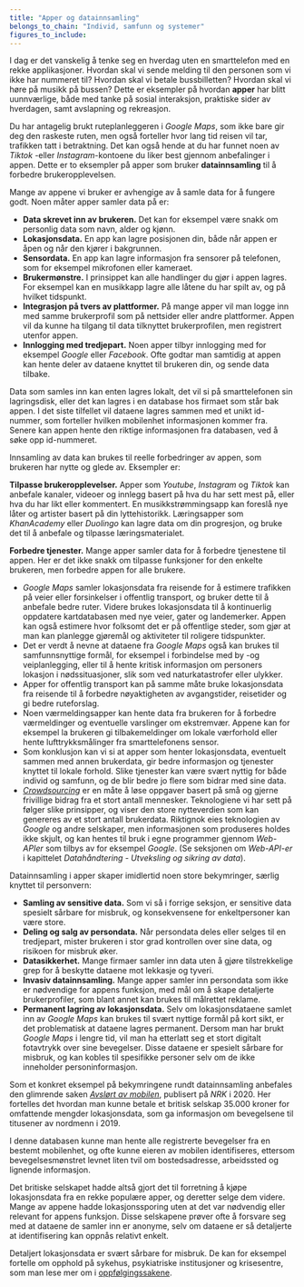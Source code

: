 ```yaml
---
title: "Apper og datainnsamling"
belongs_to_chain: "Individ, samfunn og systemer"
figures_to_include:
---
```


I dag er det vanskelig å tenke seg en hverdag uten en smarttelefon med en rekke applikasjoner. Hvordan skal vi sende melding til den personen som vi ikke har nummeret til? Hvordan skal vi betale bussbilletten? Hvordan skal vi høre på musikk på bussen? Dette er eksempler på hvordan **apper** har blitt uunnværlige, både med tanke på sosial interaksjon, praktiske sider av hverdagen, samt avslapning og rekreasjon. 

Du har antagelig brukt ruteplanleggeren i *Google Maps*, som ikke bare gir deg den raskeste ruten, men også forteller hvor lang tid reisen vil tar, trafikken tatt i betraktning. Det kan også hende at du har funnet noen av *Tiktok* -eller *Instagram*-kontoene du liker best gjennom anbefalinger i appen. Dette er to eksempler på apper som bruker **datainnsamling** til å forbedre brukeropplevelsen.

Mange av appene vi bruker er avhengige av å samle data for å fungere godt. Noen måter apper samler data på er: 

- **Data skrevet inn av brukeren.** Det kan for eksempel være snakk om personlig data som navn, alder og kjønn. 
- **Lokasjonsdata.** En app kan lagre posisjonen din, både når appen er åpen og når den kjører i bakgrunnen.
- **Sensordata.** En app kan lagre informasjon fra sensorer på telefonen, som for eksempel mikrofonen eller kameraet. 
- **Brukermønstre.** I prinsippet kan alle handlinger du gjør i appen lagres. For eksempel kan en musikkapp lagre alle låtene du har spilt av, og på hvilket tidspunkt.
- **Integrasjon på tvers av plattformer.** På mange apper vil man logge inn med samme brukerprofil som på nettsider eller andre plattformer. Appen vil da kunne ha tilgang til data tilknyttet brukerprofilen, men registrert utenfor appen. 
- **Innlogging med tredjepart.** Noen apper tilbyr innlogging med for eksempel *Google* eller *Facebook*. Ofte godtar man samtidig at appen kan hente deler av dataene knyttet til brukeren din, og sende data tilbake. 

Data som samles inn kan enten lagres lokalt, det vil si på smarttelefonen sin lagringsdisk, eller det kan lagres i en database hos firmaet som står bak appen. I det siste tilfellet vil dataene lagres sammen med et unikt id-nummer, som forteller hvilken mobilenhet informasjonen kommer fra. Senere kan appen hente den riktige informasjonen fra databasen, ved å søke opp id-nummeret. 

Innsamling av data kan brukes til reelle forbedringer av appen, som brukeren har nytte og glede av. Eksempler er: 

**Tilpasse brukeropplevelser.**  Apper som *Youtube*, *Instagram* og *Tiktok* kan anbefale kanaler, videoer og innlegg basert på hva du har sett mest på, eller hva du har likt eller kommentert. En musikkstrømmingsapp kan foreslå nye låter og artister basert på din lyttehistorikk. Læringsapper som *KhanAcademy* eller *Duolingo* kan lagre data om din progresjon, og bruke det til å anbefale og tilpasse læringsmaterialet.

**Forbedre tjenester.** Mange apper samler data for å forbedre tjenestene til appen. Her er det ikke snakk om tilpasse funksjoner for den enkelte brukeren, men forbedre appen for alle brukere.
* *Google Maps* samler lokasjonsdata fra reisende for å estimere trafikken på veier eller forsinkelser i offentlig transport, og bruker dette til å anbefale bedre ruter. Videre brukes lokasjonsdata til å kontinuerlig oppdatere kartdatabasen med nye veier, gater og landemerker. Appen kan også estimere hvor folksomt det er på offentlige steder, som gjør at man kan planlegge gjøremål og aktiviteter til roligere tidspunkter. 
* Det er verdt å nevne at dataene fra *Google Maps* også kan brukes til samfunnsnyttige formål, for eksempel i forbindelse med by -og veiplanlegging, eller til å hente kritisk informasjon om personers lokasjon i nødssituasjoner, slik som ved naturkatastrofer eller ulykker. 
* Apper for offentlig transport kan på samme måte bruke lokasjonsdata fra reisende til å forbedre nøyaktigheten av avgangstider, reisetider og gi bedre ruteforslag.
* Noen værmeldingsapper kan hente data fra brukeren for å forbedre værmeldinger og eventuelle varslinger om ekstremvær. Appene kan for eksempel la brukeren gi tilbakemeldinger om lokale værforhold eller hente lufttrykksmålinger fra smarttelefonens sensor. 
* Som konklusjon kan vi si at apper som henter lokasjonsdata, eventuelt sammen med annen brukerdata, gir bedre informasjon og tjenester knyttet til lokale forhold. Slike tjenester kan være svært nyttig for både individ og samfunn, og de blir bedre jo flere som bidrar med sine data.
* [*Crowdsourcing*](https://no.wikipedia.org/wiki/Nettdugnad) er en måte å løse oppgaver basert på små og gjerne frivillige bidrag fra et stort antall mennesker. Teknologiene vi har sett på følger slike prinsipper, og viser den store nytteverdien som kan genereres av et stort antall brukerdata. Riktignok eies teknologien av *Google* og andre selskaper, men informasjonen som produseres holdes ikke skjult, og kan hentes til bruk i egne programmer gjennom *Web-APIer* som tilbys av for eksempel *Google*. (Se seksjonen om *Web-API-er* i kapittelet *Datahåndtering - Utveksling og sikring av data*).
  
Datainnsamling i apper skaper imidlertid noen store bekymringer, særlig knyttet til personvern:
* **Samling av sensitive data.** Som vi så i forrige seksjon, er sensitive data spesielt sårbare for misbruk, og konsekvensene for enkeltpersoner kan være store.
* **Deling og salg av persondata.** Når persondata deles eller selges til en tredjepart, mister brukeren i stor grad kontrollen over sine data, og risikoen for misbruk øker. 
* **Datasikkerhet.** Mange firmaer samler inn data uten å gjøre tilstrekkelige grep for å beskytte dataene mot lekkasje og tyveri. 
* **Invasiv datainnsamling.** Mange apper samler inn persondata som ikke er nødvendige for appens funksjon, med mål om å skape detaljerte brukerprofiler, som blant annet kan brukes til målrettet reklame.
* **Permanent lagring av lokasjonsdata.** Selv om lokasjonsdataene samlet inn av *Google Maps* kan brukes til svært nyttige formål på kort sikt, er det problematisk at dataene lagres permanent. Dersom man har brukt *Google Maps* i lengre tid, vil man ha etterlatt seg et stort digitalt fotavtrykk over sine bevegelser. Disse dataene er spesielt sårbare for misbruk, og kan kobles til spesifikke personer selv om de ikke inneholder personinformasjon. 

Som et konkret eksempel på bekymringene rundt datainnsamling anbefales den glimrende saken [*Avslørt av mobilen*](https://www.nrk.no/norge/xl/avslort-av-mobilen-1.14911685), publisert på *NRK* i 2020. Her fortelles det hvordan man kunne betale et britisk selskap 35.000 kroner for omfattende mengder lokasjonsdata, som ga informasjon om bevegelsene til titusener av nordmenn i 2019. 

I denne databasen kunne man hente alle registrerte bevegelser fra en bestemt mobilenhet, og ofte kunne eieren av mobilen identifiseres, ettersom bevegelsesmønstret levnet liten tvil om bostedsadresse, arbeidssted og lignende informasjon. 

Det britiske selskapet hadde altså gjort det til forretning å kjøpe lokasjonsdata fra en rekke populære apper, og deretter selge dem videre. Mange av appene hadde lokasjonssporing uten at det var nødvendig eller relevant for appens funksjon. Disse selskapene prøver ofte å forsvare seg med at dataene de samler inn er anonyme, selv om dataene er så detaljerte at identifisering kan oppnås relativt enkelt. 

Detaljert lokasjonsdata er svært sårbare for misbruk. De kan for eksempel fortelle om opphold på sykehus, psykiatriske institusjoner og krisesentre, som man lese mer om i [oppfølgingssakene](https://www.nrk.no/emne/mobilsporing-1.14925990).  

